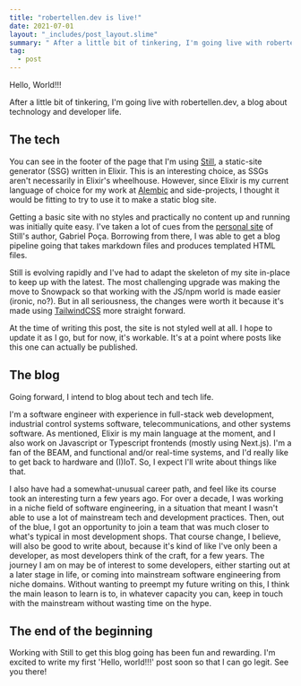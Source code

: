 ```yaml
---
title: "robertellen.dev is live!"
date: 2021-07-01
layout: "_includes/post_layout.slime"
summary: " After a little bit of tinkering, I'm going live with robertellen.dev, a blog about technology and developer life."
tag:
  - post
---
```


Hello, World!!!

After a little bit of tinkering, I'm going live with robertellen.dev, a blog about technology and developer life.

## The tech
You can see in the footer of the page that I'm using [Still][stillstatic], a static-site generator (SSG) written in Elixir. 
This is an interesting choice, as SSGs aren't necessarily in Elixir's wheelhouse.
However, since Elixir is my current language of choice for my work at [Alembic][alembic] and side-projects, I thought it would be fitting to try to use it to make a static blog site.

Getting a basic site with no styles and practically no content up and running was initially quite easy.
I've taken a lot of cues from the [personal site][gabrielpoca] of Still's author, Gabriel Poça.
Borrowing from there, I was able to get a blog pipeline going that takes markdown files and produces templated HTML files.

Still is evolving rapidly and I've had to adapt the skeleton of my site in-place to keep up with the latest.
The most challenging upgrade was making the move to Snowpack so that working with the JS/npm world is made easier (ironic, no?).
But in all seriousness, the changes were worth it because it's made using [TailwindCSS][tailwindcss] more straight forward.

At the time of writing this post, the site is not styled well at all.
I hope to update it as I go, but for now, it's workable.
It's at a point where posts like this one can actually be published.

## The blog

Going forward, I intend to blog about tech and tech life.

I'm a software engineer with experience in full-stack web development, industrial control systems software, telecommunications, and other systems software.
As mentioned, Elixir is my main language at the moment, and I also work on Javascript or Typescript frontends (mostly using Next.js).
I'm a fan of the BEAM, and functional and/or real-time systems, and I'd really like to get back to hardware and (I)IoT.
So, I expect I'll write about things like that.

I also have had a somewhat-unusual career path, and feel like its course took an interesting turn a few years ago.
For over a decade, I was working in a niche field of software engineering, in a situation that meant I wasn't able to use a lot of mainstream tech and development practices.
Then, out of the blue, I got an opportunity to join a team that was much closer to what's typical in most development shops.
That course change, I believe, will also be good to write about, because it's kind of like I've only been a developer, as most developers think of the craft, for a few years.
The journey I am on may be of interest to some developers, either starting out at a later stage in life, or coming into mainstream software engineering from niche domains.
Without wanting to preempt my future writing on this, I think the main leason to learn is to, in whatever capacity you can, keep in touch with the mainstream without wasting time on the hype.

## The end of the beginning

Working with Still to get this blog going has been fun and rewarding.
I'm excited to write my first 'Hello, world!!!' post soon so that I can go legit.
See you there!


[stillstatic]: https://stillstatic.io/
[alembic]: https://alembic.com.au/
[gabrielpoca]: https://gabrielpoca.com/
[tailwindcss]: https://tailwindcss.com/
